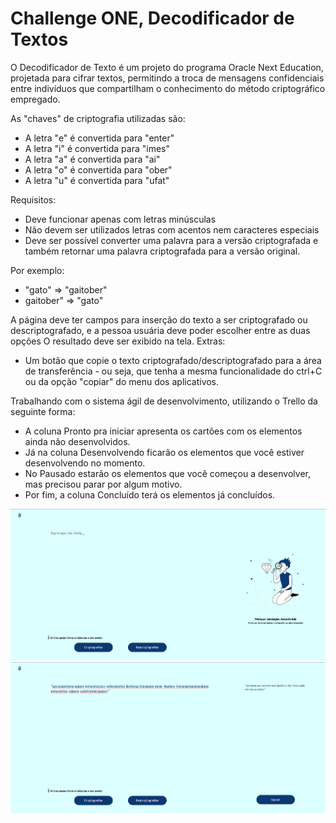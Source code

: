 <h1>Challenge ONE, Decodificador de Textos</h1>

O Decodificador de Texto é um projeto do programa Oracle Next Education, projetada para cifrar textos, permitindo a troca de mensagens confidenciais entre indivíduos que compartilham o conhecimento do método criptográfico empregado.

As "chaves" de criptografia utilizadas são:
- A letra "e" é convertida para "enter"
- A letra "i" é convertida para "imes"
- A letra "a" é convertida para "ai"
- A letra "o" é convertida para "ober"
- A letra "u" é convertida para "ufat"

Requisitos:
- Deve funcionar apenas com letras minúsculas
- Não devem ser utilizados letras com acentos nem caracteres especiais
- Deve ser possível converter uma palavra para a versão criptografada e também retornar uma palavra criptografada para a versão original.

Por exemplo:
- "gato" => "gaitober"
- gaitober" => "gato"

A página deve ter campos para inserção do texto a ser criptografado ou descriptografado, e a pessoa usuária deve poder escolher entre as duas opções
O resultado deve ser exibido na tela.
Extras:
- Um botão que copie o texto criptografado/descriptografado para a área de transferência - ou seja, que tenha a mesma funcionalidade do ctrl+C ou da opção "copiar" do menu dos aplicativos.

Trabalhando com o sistema ágil de desenvolvimento, utilizando o Trello da seguinte forma:
- A coluna Pronto pra iniciar apresenta os cartões com os elementos ainda não desenvolvidos.
- Já na coluna Desenvolvendo ficarão os elementos que você estiver desenvolvendo no momento.
- No Pausado estarão os elementos que você começou a desenvolver, mas precisou parar por algum motivo.
- Por fim, a coluna Concluído terá os elementos já concluídos.

<img src="imgs/decodificadorInicial.png" alt="foto do decodificador de texto inicial">
<img src="imgs/decodificadorFinal.png" alt="foto do decodificador de texto final">
